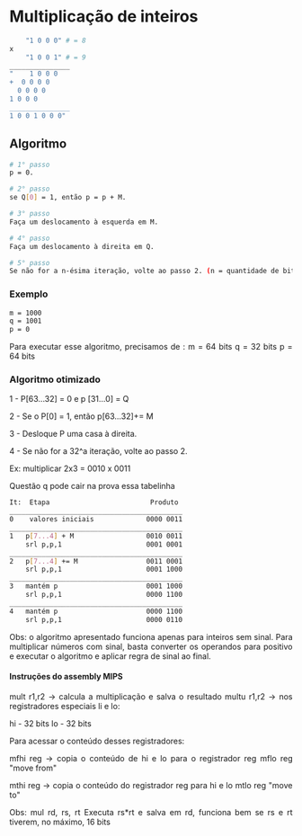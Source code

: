 # Multiplicação de inteiros
<div style="text-align:justify">

```Bash
    "1 0 0 0" # = 8
x
    "1 0 0 1" # = 9
_______________
"    1 0 0 0
+  0 0 0 0
  0 0 0 0
1 0 0 0 
_______________
1 0 0 1 0 0 0"

```

## Algoritmo 

```Bash
# 1° passo
p = 0.

# 2° passo
se Q[0] = 1, então p = p + M.

# 3° passo
Faça um deslocamento à esquerda em M.

# 4° passo
Faça um deslocamento à direita em Q.

# 5° passo
Se não for a n-ésima iteração, volte ao passo 2. (n = quantidade de bits)
```

### Exemplo

```Bash
m = 1000
q = 1001
p = 0

```

Para executar esse algoritmo, precisamos de :
m = 64 bits
q = 32 bits
p = 64 bits


### Algoritmo otimizado

1 - P[63...32] = 0 e p [31...0] = Q

2 - Se o P[0] = 1, então p[63...32]+= M

3 - Desloque P uma casa à direita.

4 - Se não for a 32^a iteração, volte ao passo 2.

Ex: multiplicar 2x3 = 0010 x 0011

Questão q pode cair na prova essa tabelinha

```Bash
It:  Etapa                         Produto
___________________________________________
0    valores iniciais             0000 0011
___________________________________________
1   p[7...4] + M                  0010 0011
    srl p,p,1                     0001 0001
___________________________________________
2   p[7...4] += M                 0011 0001
    srl p,p,1                     0001 1000
___________________________________________
3   mantém p                      0001 1000
    srl p,p,1                     0000 1100
___________________________________________
4   mantém p                      0000 1100
    srl p,p,1                     0000 0110
```

Obs: o algoritmo apresentado funciona apenas para inteiros sem sinal.
Para multiplicar números com sinal, basta converter os operandos para positivo
e executar o algoritmo e aplicar regra de sinal ao final.

#### Instruções do assembly MIPS

mult r1,r2   -> calcula a multiplicação e salva o resultado
multu r1,r2  -> nos registradores especiais li e lo:

hi - 32 bits
lo - 32 bits

Para acessar o conteúdo desses registradores:

mfhi reg -> copia o conteúdo de hi e lo para o registrador reg
mflo reg 
"move from"

mthi reg -> copia o conteúdo do registrador reg para hi e lo
mtlo reg
"move to"

Obs: mul rd, rs, rt 
Executa rs*rt e salva em rd, funciona bem se rs e rt tiverem, no máximo, 16 bits

</div>